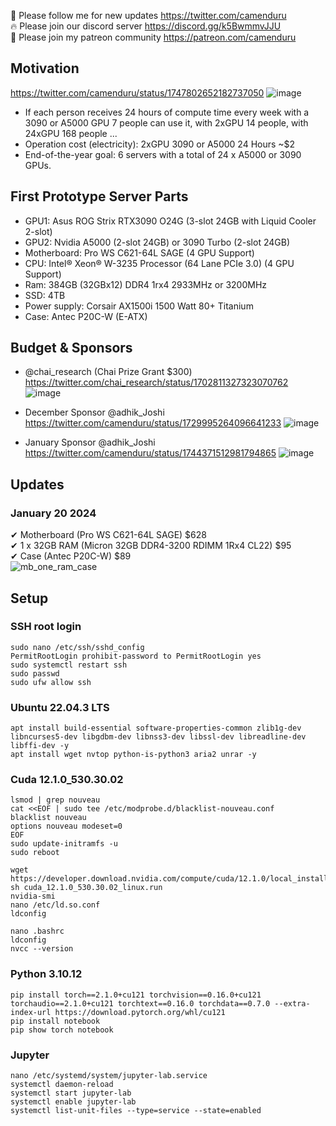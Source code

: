 🐣 Please follow me for new updates https://twitter.com/camenduru <br />
🔥 Please join our discord server https://discord.gg/k5BwmmvJJU <br />
🥳 Please join my patreon community https://patreon.com/camenduru <br />

## Motivation

https://twitter.com/camenduru/status/1747802652182737050
![image](https://github.com/camenduru/community-gpu-cluster/assets/54370274/99285477-fb17-44e6-ba5f-fce56902dde0)

- If each person receives 24 hours of compute time every week with a 3090 or A5000 GPU 7 people can use it, with 2xGPU 14 people, with 24xGPU 168 people ...
- Operation cost (electricity): 2xGPU 3090 or A5000 24 Hours ~$2
- End-of-the-year goal: 6 servers with a total of 24 x A5000 or 3090 GPUs.


## First Prototype Server Parts

- GPU1: Asus ROG Strix RTX3090 O24G (3-slot 24GB with Liquid Cooler 2-slot)
- GPU2: Nvidia A5000 (2-slot 24GB) or 3090 Turbo (2-slot 24GB)
- Motherboard: Pro WS C621-64L SAGE (4 GPU Support)
- CPU: Intel® Xeon® W-3235 Processor (64 Lane PCIe 3.0) (4 GPU Support)
- Ram: 384GB (32GBx12) DDR4 1rx4 2933MHz or 3200MHz
- SSD: 4TB
- Power supply: Corsair AX1500i 1500 Watt 80+ Titanium
- Case: Antec P20C-W (E-ATX)

## Budget & Sponsors

- @chai_research (Chai Prize Grant $300) https://twitter.com/chai_research/status/1702811327323070762
![image](https://github.com/camenduru/community-gpu-cluster/assets/54370274/ecef1797-2d8a-42f1-b8f5-d336a9dc3df3)

- December Sponsor @adhik_Joshi https://twitter.com/camenduru/status/1729995264096641233
![image](https://github.com/camenduru/community-gpu-cluster/assets/54370274/6e41805b-01ff-40bb-9dfe-38dd2ac7e572)

- January Sponsor @adhik_Joshi https://twitter.com/camenduru/status/1744371512981794865
![image](https://github.com/camenduru/community-gpu-cluster/assets/54370274/4c1aa14c-e8ad-461d-a458-d37f78ad4d2e)

## Updates

### January 20 2024
✔ Motherboard (Pro WS C621-64L SAGE) $628 <br />
✔ 1 x 32GB RAM (Micron 32GB DDR4-3200 RDIMM 1Rx4 CL22) $95 <br />
✔ Case (Antec P20C-W) $89 <br />
![mb_one_ram_case](https://github.com/camenduru/Community-GPU-Cluster/assets/54370274/805fdf46-4fee-46d3-a41b-b827d959e860)


## Setup

### SSH root login
```shell
sudo nano /etc/ssh/sshd_config
PermitRootLogin prohibit-password to PermitRootLogin yes
sudo systemctl restart ssh
sudo passwd
sudo ufw allow ssh
```

### Ubuntu 22.04.3 LTS
```shell
apt install build-essential software-properties-common zlib1g-dev libncurses5-dev libgdbm-dev libnss3-dev libssl-dev libreadline-dev libffi-dev -y
apt install wget nvtop python-is-python3 aria2 unrar -y
```

### Cuda 12.1.0_530.30.02
```shell
lsmod | grep nouveau
cat <<EOF | sudo tee /etc/modprobe.d/blacklist-nouveau.conf
blacklist nouveau
options nouveau modeset=0
EOF
sudo update-initramfs -u
sudo reboot

wget https://developer.download.nvidia.com/compute/cuda/12.1.0/local_installers/cuda_12.1.0_530.30.02_linux.run
sh cuda_12.1.0_530.30.02_linux.run
nvidia-smi
nano /etc/ld.so.conf
ldconfig

nano .bashrc
ldconfig
nvcc --version
```

### Python 3.10.12
```shell
pip install torch==2.1.0+cu121 torchvision==0.16.0+cu121 torchaudio==2.1.0+cu121 torchtext==0.16.0 torchdata==0.7.0 --extra-index-url https://download.pytorch.org/whl/cu121
pip install notebook
pip show torch notebook
```

### Jupyter
```shell
nano /etc/systemd/system/jupyter-lab.service
systemctl daemon-reload
systemctl start jupyter-lab
systemctl enable jupyter-lab
systemctl list-unit-files --type=service --state=enabled
```
